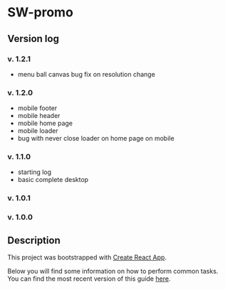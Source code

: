 # SW-promo

## Version log

### v. 1.2.1
- menu ball canvas bug fix on resolution change

### v. 1.2.0
- mobile footer
- mobile header
- mobile home page
- mobile loader
- bug with never close loader on home page on mobile

### v. 1.1.0
- starting log
- basic complete desktop

### v. 1.0.1

### v. 1.0.0

## Description
This project was bootstrapped with [Create React App](https://github.com/facebookincubator/create-react-app).

Below you will find some information on how to perform common tasks.<br>
You can find the most recent version of this guide [here](https://github.com/facebookincubator/create-react-app/blob/master/packages/react-scripts/template/README.md).
